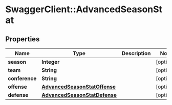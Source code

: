 # SwaggerClient::AdvancedSeasonStat

## Properties
Name | Type | Description | Notes
------------ | ------------- | ------------- | -------------
**season** | **Integer** |  | [optional] 
**team** | **String** |  | [optional] 
**conference** | **String** |  | [optional] 
**offense** | [**AdvancedSeasonStatOffense**](AdvancedSeasonStatOffense.md) |  | [optional] 
**defense** | [**AdvancedSeasonStatDefense**](AdvancedSeasonStatDefense.md) |  | [optional] 


